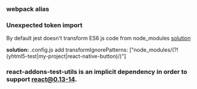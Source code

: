 ### webpack alias


### Unexpected token import

By default jest doesn't transform ES6 js code from node_modules
[solution][transformignorepatterns-customization]


**solution:** .config.js add transformIgnorePatterns: ["node_modules/(?!(yhtml5-test|my-project|react-native-button)/)"]


[transformignorepatterns-customization]:http://facebook.github.io/jest/docs/en/tutorial-react-native.html#transformignorepatterns-customization


### react-addons-test-utils is an implicit dependency in order to support react@0.13-14.

